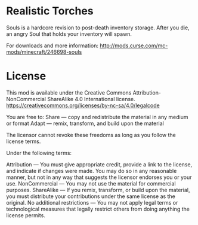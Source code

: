 # Realistic Torches

Souls is a hardcore revision to post-death inventory storage. After you die, an angry Soul that holds your inventory will spawn.

For downloads and more information:
http://mods.curse.com/mc-mods/minecraft/246698-souls

# License

This mod is available under the Creative Commons Attribution-NonCommercial ShareAlike 4.0 International license.
https://creativecommons.org/licenses/by-nc-sa/4.0/legalcode

You are free to:
  Share — copy and redistribute the material in any medium or format
  Adapt — remix, transform, and build upon the material

The licensor cannot revoke these freedoms as long as you follow the license terms.

Under the following terms:

  Attribution — You must give appropriate credit, provide a link to the license, and indicate if changes were made. You may do so in any reasonable manner, but not in any way that suggests the licensor endorses you or your use.
  NonCommercial — You may not use the material for commercial purposes.
  ShareAlike — If you remix, transform, or build upon the material, you must distribute your contributions under the same license as the original.
  No additional restrictions — You may not apply legal terms or technological measures that legally restrict others from doing anything the license permits.
